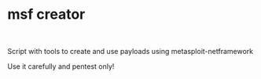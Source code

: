 # msf creator

<br>

<p>Script with tools to create and use payloads using metasploit-netframework</p>
<p>Use it carefully and pentest only!</p>